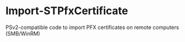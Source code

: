 # Import-STPfxCertificate
PSv2-compatible code to import PFX certificates on remote computers (SMB/WinRM)

